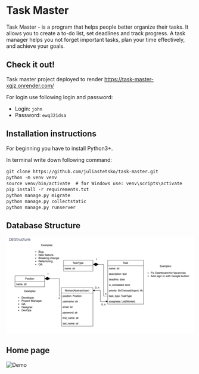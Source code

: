 # Task Master

Task Master - is a program that helps people better organize their tasks. It allows you to create a to-do list,
set deadlines and track progress. A task manager helps you not forget important tasks, plan your time effectively,
and achieve your goals.

## Check it out!

Task master project deployed to render
https://task-master-xgjz.onrender.com/

For login use following login and password:
* Login: `john`
* Password: `ewq321dsa`


## Installation instructions

For beginning you have to install Python3+.

In terminal write down following command:
```shell
git clone https://github.com/juliastetsko/task-master.git
python -m venv venv
source venv/bin/activate  # for Windows use: venv\scripts\activate
pip install -r requirements.txt
python manage.py migrate
python manage.py collectstatic
python manage.py runserver
```

## Database Structure

![DB Structure](db_structure.png)

## Home page
![Demo](demo.png)
